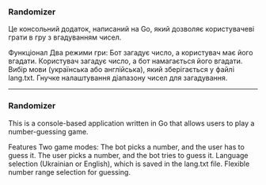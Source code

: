 ### Randomizer
Це консольний додаток, написаний на Go, який дозволяє користувачеві грати в гру з вгадуванням чисел.

Функціонал
Два режими гри:
Бот загадує число, а користувач має його вгадати.
Користувач загадує число, а бот намагається його вгадати.
Вибір мови (українська або англійська), який зберігається у файлі lang.txt.
Гнучке налаштування діапазону чисел для загадування.

---

### Randomizer
This is a console-based application written in Go that allows users to play a number-guessing game.

Features
Two game modes:
The bot picks a number, and the user has to guess it.
The user picks a number, and the bot tries to guess it.
Language selection (Ukrainian or English), which is saved in the lang.txt file.
Flexible number range selection for guessing.